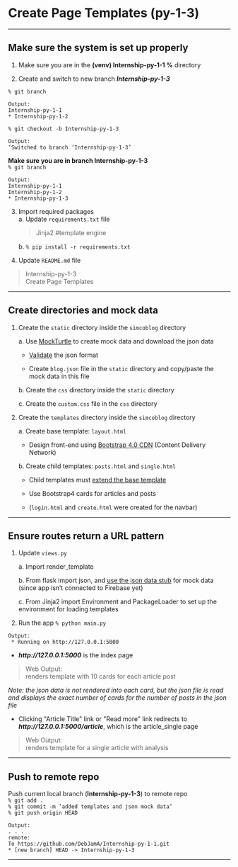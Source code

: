 # Create Page Templates (py-1-3)  
  
---  
  
## Make sure the system is set up properly  
  
1. Make sure you are in the **(venv) Internship-py-1-1 %** directory  
  
2. Create and switch to new branch ***Internship-py-1-3***  
  
`% git branch`  
```
Output:  
Internship-py-1-1  
* Internship-py-1-2  
```  
  
`% git checkout -b Internship-py-1-3`  
```
Output:  
‘Switched to branch ‘Internship-py-1-3’  
```  
  
**Make sure you are in branch Internship-py-1-3**  
`% git branch`  
```
Output:  
Internship-py-1-1  
Internship-py-1-2  
* Internship-py-1-3  
 ```  
  
3. Import required packages  
    a. Update `requirements.txt` file  
    > Jinja2 #template engine  
  
    b. `% pip install -r requirements.txt`  
  
4. Update `README.md` file  
> Internship-py-1-3  
Create Page Templates  
  
___  
  

## Create directories and mock data  
    
1. Create the `static` directory inside the `simcoblog` directory  
  
    a. Use [MockTurtle](https://mockturtle.net/) to create mock data and download the json data  
  
    - [Validate](https://jsonformatter.curiousconcept.com/) the json format  
  
    - Create `blog.json` file in the `static` directory and copy/paste the mock data in this file  
  
    b. Create the `css` directory inside the `static` directory  
  
    c. Create the `custom.css` file in the `css` directory  
  
2.  Create the `templates` directory inside the `simcoblog` directory  
  
    a.  Create base template: `layout.html`  
  
       - Design front-end using [Bootstrap 4.0 CDN](https://getbootstrap.com/docs/4.0/getting-started/introduction/) (Content Delivery Network)  
  
    b. Create child templates: `posts.html` and  `single.html`  
  
    - Child templates must [extend the base template](https://jinja.palletsprojects.com/en/3.0.x/templates/#variables)  
  
    - Use Bootstrap4 cards for articles and posts  
  
    - (`login.html` and `create.html` were created for the navbar)  
  
___  
  
## Ensure routes return a URL pattern  
  
1. Update `views.py`  
  
    a. Import render_template  
  
    b. From flask import json, and [use the json data stub](https://docs.python.org/3.10/library/json.html) for mock data (since app isn’t connected to Firebase yet)  
  
    c. From Jinja2 import Environment and PackageLoader to set up the environment for loading templates  
  
2.   Run the app
`% python main.py`  
```
Output:  
 * Running on http://127.0.0.1:5000  
```  
  
- ***http://<area>127.0.0.1:5000*** is the index page
> Web Output:  
> renders template with 10 cards for each article post  
  
*Note: the json data is not rendered into each card, but the json file is read and displays the exact number of cards for the number of posts in the json file*  
  
- Clicking "Article Title" link or "Read more" link redirects to ***http://<area>127.0.0.1:5000/article***, which is the article_single page
> Web Output:  
> renders template for a single article with analysis 
 
___  
  
## Push to remote repo  
  
Push current local branch (**Internship-py-1-3**) to remote repo  
`% git add .`  
`% git commit -m ‘added templates and json mock data’`  
`% git push origin HEAD`  
```
Output:  
. . .  
remote:  
To https://github.com/DebJamA/Internship-py-1-1.git  
* [new branch] HEAD -> Internship-py-1-3    
```  
  
---  
  
